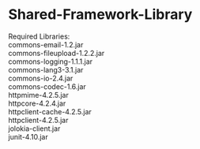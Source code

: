 Shared-Framework-Library
========================

Required Libraries:<br/>
commons-email-1.2.jar<br/>
commons-fileupload-1.2.2.jar<br/>
commons-logging-1.1.1.jar<br/>
commons-lang3-3.1.jar<br/>
commons-io-2.4.jar<br/>
commons-codec-1.6.jar<br/>
httpmime-4.2.5.jar<br/>
httpcore-4.2.4.jar<br/>
httpclient-cache-4.2.5.jar<br/>
httpclient-4.2.5.jar<br/>
jolokia-client.jar<br/>
junit-4.10.jar<br/>
